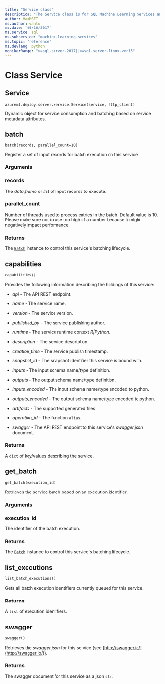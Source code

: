 ```yaml
---
title: "Service class"
description: "The Service class is for SQL Machine Learning Services and Machine Learning Server for managing web services."
author: VanMSFT
ms.author: vanto
ms.date: "09/20/2017"
ms.service: sql
ms.subservice: "machine-learning-services"
ms.topic: "reference"
ms.devlang: python
monikerRange: ">=sql-server-2017||>=sql-server-linux-ver15"
---
```

# Class Service


## Service



```
azureml.deploy.server.service.Service(service, http_client)
```




Dynamic object for service consumption and batching based on service
metadata attributes.



## batch

```
batch(records, parallel_count=10)
```




Register a set of input records for batch execution on this service.


### Arguments


### records

The *data.frame* or *list* of
input records to execute.


### parallel_count

Number of threads used to process entries in
the batch. Default value is 10. Please make sure not to use too
high of a number because it might negatively impact performance.


### Returns

The [`Batch`](batch.md) instance to control this service's
batching lifecycle.



## capabilities

```python
capabilities()
```




Provides the following information describing the holdings of this
service:

* *api* -  The API REST endpoint. 

* *name* - The service name. 

* *version* - The service version. 

* *published_by* - The service publishing author. 

* *runtime* - The service runtime context _R|Python_. 

* *description* - The service description. 

* *creation_time* - The service publish timestamp. 

* *snapshot_id* - The snapshot identifier this service is bound with. 

* *inputs* - The input schema name/type definition. 

* *outputs* - The output schema name/type definition. 

* *inputs_encoded* - The input schema name/type encoded to python. 

* *outputs_encoded* - The output schema name/type encoded to python. 

* *artifacts* - The supported generated files. 

* *operation_id* - The function `alias`. 

* *swagger* - The API REST endpoint to this service's *swagger.json* document. 


### Returns

A `dict` of key/values describing the service.



## get_batch

```python
get_batch(execution_id)
```




Retrieves the service batch based on an execution identifier.


### Arguments


### execution_id

The identifier of the batch execution.


### Returns

The [`Batch`](batch.md) instance to control this service's
batching lifecycle.



## list_executions

```python
list_batch_executions()
```




Gets all batch execution identifiers currently queued for this service.


### Returns

A `list` of execution identifiers.



## swagger

```python
swagger()
```




Retrieves the *swagger.json* for this service (see [http://swagger.io/](http://swagger.io/)).


### Returns

The swagger document for this service as a json `str`.
